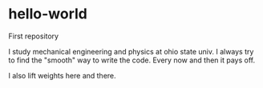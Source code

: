 # hello-world
First repository

I study mechanical engineering and physics at ohio state univ. I always try to find the "smooth" way to write the code. Every now and then it pays off. 

I also lift weights here and there. 
